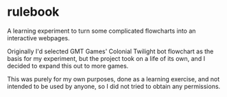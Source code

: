 # rulebook
A learning experiment to turn some complicated flowcharts into an interactive webpages.

Originally I'd selected GMT Games' Colonial Twilight bot flowchart as the basis for my experiment, but the project took on a life of its own, and I decided to expand this out to more games.

This was purely for my own purposes, done as a learning exercise, and not intended to be used by anyone, so I did not tried to obtain any permissions.
